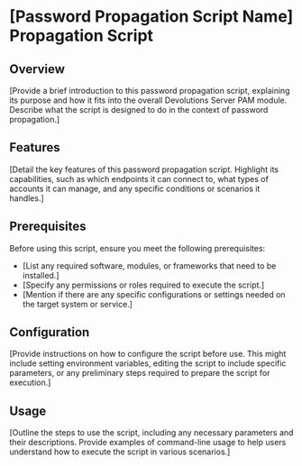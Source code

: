 # [Password Propagation Script Name] Propagation Script

## Overview

[Provide a brief introduction to this password propagation script, explaining its purpose and how it fits into the overall Devolutions Server PAM module. Describe what the script is designed to do in the context of password propagation.]

## Features

[Detail the key features of this password propagation script. Highlight its capabilities, such as which endpoints it can connect to, what types of accounts it can manage, and any specific conditions or scenarios it handles.]

## Prerequisites

Before using this script, ensure you meet the following prerequisites:

- [List any required software, modules, or frameworks that need to be installed.]
- [Specify any permissions or roles required to execute the script.]
- [Mention if there are any specific configurations or settings needed on the target system or service.]

## Configuration

[Provide instructions on how to configure the script before use. This might include setting environment variables, editing the script to include specific parameters, or any preliminary steps required to prepare the script for execution.]

## Usage

[Outline the steps to use the script, including any necessary parameters and their descriptions. Provide examples of command-line usage to help users understand how to execute the script in various scenarios.]
